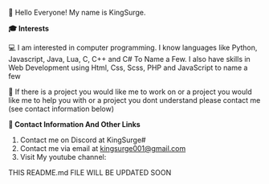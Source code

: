 👋 Hello Everyone! My name is KingSurge.

**🎓 Interests**

💻 I am interested in computer programming. I know languages like Python, Javascript, Java, Lua, C, C++ and C# To Name a Few. I also have skills in Web Development using Html, Css, Scss, PHP and JavaScript to name a few

📱 If there is a project you would like me to work on or a project you would like me to help you with or a project you dont understand please contact me (see contact information below)

**🔗 Contact Information And Other Links**

1. Contact me on Discord at KingSurge#
2. Contact me via email at kingsurge001@gmail.com
3. Visit My youtube channel:



THIS README.md FILE WILL BE UPDATED SOON
